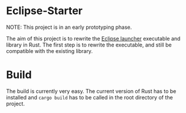 # Eclipse-Starter

NOTE: This project is in an early prototyping phase.

The aim of this project is to rewrite the [Eclipse launcher](https://github.com/eclipse/rt.equinox.framework/tree/master/features/org.eclipse.equinox.executable.feature) executable and library in Rust.
The first step is to rewrite the executable, and still be compatible with the existing library.

# Build

The build is currently very easy. The current version of Rust has to be installed and `cargo build` has to be called in the root directory of the project.
